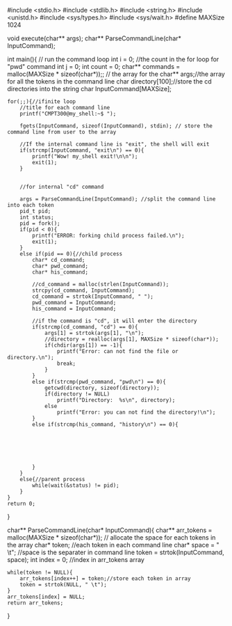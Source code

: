 #include <stdio.h>
#include <stdlib.h>
#include <string.h>
#include <unistd.h>
#include <sys/types.h>
#include <sys/wait.h>
#define MAXSize 1024 

void execute(char** args);
char** ParseCommandLine(char* InputCommand);


int main(){
	// run the command loop
	int i = 0; //the count in the for loop for "pwd" command
	int j = 0;
	int count = 0;
	char** commands = malloc(MAXSize * sizeof(char*));; // the array for the 
	char** args;//the array for all the tokens in the command line
	char directory[100];//store the cd directories into the string
	char InputCommand[MAXSize]; 

	for(;;){//ifinite loop
		//title for each command line
		printf("CMPT300@my_shell:~$ ");

		fgets(InputCommand, sizeof(InputCommand), stdin); // store the command line from user to the array
		
		//If the internal command line is "exit", the shell will exit
		if(strcmp(InputCommand, "exit\n") == 0){
			printf("Wow! my_shell exit!\n\n");
			exit(1);
		}
		

		//for internal "cd" command

		args = ParseCommandLine(InputCommand); //split the command line into each token
		pid_t pid;
		int status;
		pid = fork();
		if(pid < 0){
			printf("ERROR: forking child process failed.\n");
			exit(1);
		}
		else if(pid == 0){//child process
			char* cd_command;
			char* pwd_command;
			char* his_command;

			//cd_command = malloc(strlen(InputCommand)); 
			strcpy(cd_command, InputCommand);
			cd_command = strtok(InputCommand, " ");
			pwd_command = InputCommand;
			his_command = InputCommand;

			//if the command is "cd", it will enter the directory
			if(strcmp(cd_command, "cd") == 0){
				args[1] = strtok(args[1], "\n");
				//directory = realloc(args[1], MAXSize * sizeof(char*));
				if(chdir(args[1]) == -1){
					printf("Error: can not find the file or directory.\n");
					break;
				}
			}
			else if(strcmp(pwd_command, "pwd\n") == 0){
				getcwd(directory, sizeof(directory));
				if(directory != NULL)
					printf("Directory:  %s\n", directory);
				else
					printf("Error: you can not find the directory!\n");
			}
			else if(strcmp(his_command, "history\n") == 0){
				



				

			}
		}
		else{//parent process
			while(wait(&status) != pid);
		}
	}
	return 0;
}

char** ParseCommandLine(char* InputCommand){
 	char** arr_tokens = malloc(MAXSize * sizeof(char*)); // allocate the space for each tokens in the array
 	char* token; //each token in each command line
 	char* space = " \t"; //space is the separater in command line
 	token = strtok(InputCommand, space);
 	int index = 0; //index in arr_tokens array

 	while(token != NULL){
 		arr_tokens[index++] = token;//store each token in array
 		token = strtok(NULL, " \t");
 	}
 	arr_tokens[index] = NULL;
 	return arr_tokens;
}